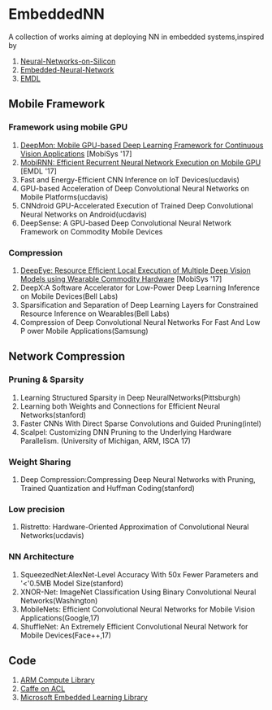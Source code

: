 # **EmbeddedNN**
A collection of works aiming at deploying NN in embedded systems,inspired by 
1. [Neural-Networks-on-Silicon](https://github.com/fengbintu/Neural-Networks-on-Silicon) 
2. [Embedded-Neural-Network](https://github.com/ZhishengWang/Embedded-Neural-Network)
3. [EMDL](https://github.com/csarron/emdl)

## **Mobile Framework**
### **Framework using mobile GPU**

1. [DeepMon: Mobile GPU-based Deep Learning Framework for Continuous Vision Applications](https://nsr.cse.buffalo.edu/mobisys_2017/papers/pdfs/mobisys17-paper07.pdf) [MobiSys '17]
2. [MobiRNN: Efficient Recurrent Neural Network Execution on Mobile GPU](https://arxiv.org/abs/1706.00878) [EMDL '17]
3. Fast and Energy-Efficient CNN Inference on IoT Devices(ucdavis)
4. GPU-based Acceleration of Deep Convolutional Neural Networks on Mobile Platforms(ucdavis)
5. CNNdroid GPU-Accelerated Execution of Trained Deep Convolutional Neural Networks on Android(ucdavis)
6. DeepSense: A GPU-based Deep Convolutional Neural Network Framework on Commodity Mobile Devices

### **Compression**

1. [DeepEye: Resource Efficient Local Execution of Multiple Deep Vision Models using Wearable Commodity Hardware](http://fahim-kawsar.net/papers/Mathur.MobiSys2017-Camera.pdf) [MobiSys '17]
2. DeepX:A Software Accelerator for Low-Power Deep Learning Inference on Mobile Devices(Bell Labs)
3. Sparsification and Separation of Deep Learning Layers for Constrained Resource Inference on Wearables(Bell Labs)
4. Compression of Deep Convolutional  Neural Networks For Fast And Low P ower Mobile Applications(Samsung)

## **Network Compression**
### **Pruning & Sparsity**
1. Learning Structured Sparsity in Deep NeuralNetworks(Pittsburgh)
2. Learning both Weights and Connections for Efficient Neural Networks(stanford)
3. Faster CNNs With Direct Sparse Convolutions and Guided Pruning(intel)
4. Scalpel: Customizing DNN Pruning to the Underlying Hardware Parallelism. (University of Michigan, ARM, ISCA 17)

### **Weight Sharing**
1. Deep Compression:Compressing Deep Neural Networks with Pruning, Trained Quantization and Huffman Coding(stanford)

### **Low precision**
1. Ristretto: Hardware-Oriented Approximation of Convolutional Neural Networks(ucdavis)

### **NN Architecture**

1. SqueezedNet:AlexNet-Level Accuracy With 50x Fewer Parameters and '<'0.5MB Model Size(stanford)
2. XNOR-Net: ImageNet Classification Using Binary Convolutional Neural Networks(Washington)
3. MobileNets: Efficient Convolutional Neural Networks for Mobile Vision Applications(Google,17)
4. ShuffleNet: An Extremely Efficient Convolutional Neural Network for Mobile Devices(Face++,17)

## **Code**

1. [ARM Compute Library](https://github.com/ARM-software/ComputeLibrary)
2. [Caffe on ACL](https://github.com/OAID/caffeOnACL)
3. [Microsoft Embedded Learning Library](https://github.com/Microsoft/ELL)












